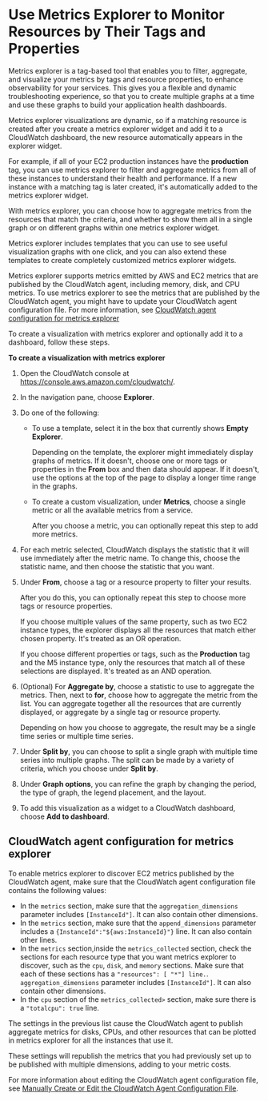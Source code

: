 # Use Metrics Explorer to Monitor Resources by Their Tags and Properties<a name="CloudWatch-Metrics-Explorer"></a>

Metrics explorer is a tag\-based tool that enables you to filter, aggregate, and visualize your metrics by tags and resource properties, to enhance observability for your services\. This gives you a flexible and dynamic troubleshooting experience, so that you to create multiple graphs at a time and use these graphs to build your application health dashboards\.

Metrics explorer visualizations are dynamic, so if a matching resource is created after you create a metrics explorer widget and add it to a CloudWatch dashboard, the new resource automatically appears in the explorer widget\.

For example, if all of your EC2 production instances have the **production** tag, you can use metrics explorer to filter and aggregate metrics from all of these instances to understand their health and performance\. If a new instance with a matching tag is later created, it's automatically added to the metrics explorer widget\. 

With metrics explorer, you can choose how to aggregate metrics from the resources that match the criteria, and whether to show them all in a single graph or on different graphs within one metrics explorer widget\.

Metrics explorer includes templates that you can use to see useful visualization graphs with one click, and you can also extend these templates to create completely customized metrics explorer widgets\.

Metrics explorer supports metrics emitted by AWS and EC2 metrics that are published by the CloudWatch agent, including memory, disk, and CPU metrics\. To use metrics explorer to see the metrics that are published by the CloudWatch agent, you might have to update your CloudWatch agent configuration file\. For more information, see [CloudWatch agent configuration for metrics explorer](#CloudWatch-Metrics-Explorer-agent)

To create a visualization with metrics explorer and optionally add it to a dashboard, follow these steps\.

**To create a visualization with metrics explorer**

1. Open the CloudWatch console at [https://console\.aws\.amazon\.com/cloudwatch/](https://console.aws.amazon.com/cloudwatch/)\.

1. In the navigation pane, choose **Explorer**\.

1. Do one of the following:
   + To use a template, select it in the box that currently shows **Empty Explorer**\.

     Depending on the template, the explorer might immediately display graphs of metrics\. If it doesn't, choose one or more tags or properties in the **From** box and then data should appear\. If it doesn't, use the options at the top of the page to display a longer time range in the graphs\.
   + To create a custom visualization, under **Metrics**, choose a single metric or all the available metrics from a service\.

     After you choose a metric, you can optionally repeat this step to add more metrics\.

1. For each metric selected, CloudWatch displays the statistic that it will use immediately after the metric name\. To change this, choose the statistic name, and then choose the statistic that you want\.

1. Under **From**, choose a tag or a resource property to filter your results\.

   After you do this, you can optionally repeat this step to choose more tags or resource properties\.

   If you choose multiple values of the same property, such as two EC2 instance types, the explorer displays all the resources that match either chosen property\. It's treated as an OR operation\.

   If you choose different properties or tags, such as the **Production** tag and the M5 instance type, only the resources that match all of these selections are displayed\. It's treated as an AND operation\.

1. \(Optional\) For **Aggregate by**, choose a statistic to use to aggregate the metrics\. Then, next to **for**, choose how to aggregate the metric from the list\. You can aggregate together all the resources that are currently displayed, or aggregate by a single tag or resource property\.

   Depending on how you choose to aggregate, the result may be a single time series or multiple time series\. 

1. Under **Split by**, you can choose to split a single graph with multiple time series into multiple graphs\. The split can be made by a variety of criteria, which you choose under **Split by**\.

1. Under **Graph options**, you can refine the graph by changing the period, the type of graph, the legend placement, and the layout\.

1. To add this visualization as a widget to a CloudWatch dashboard, choose **Add to dashboard**\.

## CloudWatch agent configuration for metrics explorer<a name="CloudWatch-Metrics-Explorer-agent"></a>

To enable metrics explorer to discover EC2 metrics published by the CloudWatch agent, make sure that the CloudWatch agent configuration file contains the following values:
+ In the `metrics` section, make sure that the `aggregation_dimensions` parameter includes `[InstanceId"]`\. It can also contain other dimensions\.
+ In the `metrics` section, make sure that the `append_dimensions` parameter includes a `{InstanceId":"${aws:InstanceId}"}` line\. It can also contain other lines\.
+ In the `metrics` section,inside the `metrics_collected` section, check the sections for each resource type that you want metrics explorer to discover, such as the `cpu`, `disk`, and `memory` sections\. Make sure that each of these sections has a `"resources": [ "*"] line.`\. `aggregation_dimensions` parameter includes `[InstanceId"]`\. It can also contain other dimensions\.
+ In the `cpu` section of the `metrics_collected>` section, make sure there is a `"totalcpu": true` line\.

The settings in the previous list cause the CloudWatch agent to publish aggregate metrics for disks, CPUs, and other resources that can be plotted in metrics explorer for all the instances that use it\.

These settings will republish the metrics that you had previously set up to be published with multiple dimensions, adding to your metric costs\.

For more information about editing the CloudWatch agent configuration file, see [ Manually Create or Edit the CloudWatch Agent Configuration File](CloudWatch-Agent-Configuration-File-Details.md)\. 
